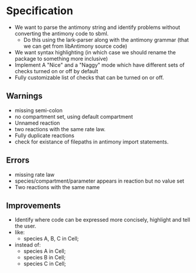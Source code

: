 Specification
=============
- We want to parse the antimony string and identify problems without converting the antimony code to sbml. 
    - Do this using the lark-parser along with the antimony grammar (that we can get from libAntimony source code)
- We want syntax highlighting (in which case we should rename the package to something more inclusive)
- Implement A "Nice" and a "Naggy" mode which have different sets of checks turned on or off by default
- Fully customizable list of checks that can be turned on or off. 


Warnings
---------
- missing semi-colon
- no compartment set, using default compartment
- Unnamed reaction
- two reactions with the same rate law. 
- Fully duplicate reactions
- check for existance of filepaths in antimony import statements. 

Errors
--------
- missing rate law
- species/compartment/parameter appears in reaction but no value set
- Two reactions with the same name



Improvements
------------
- Identify where code can be expressed more concisely, highlight and tell the user. 
- like: 
    - species A, B, C in Cell; 
- instead of: 
    - species A in Cell;
    - species B in Cell;
    - species C in Cell;
    















